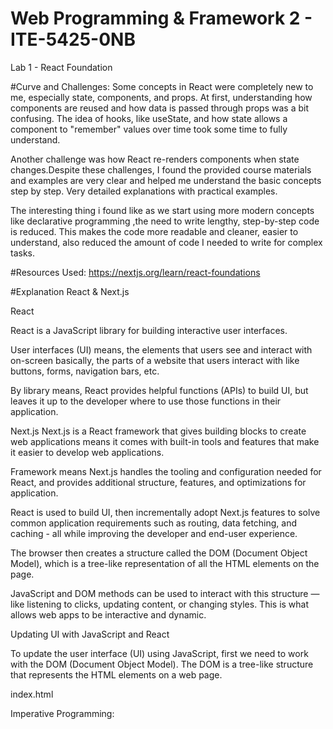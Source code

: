 # Web Programming & Framework 2 - ITE-5425-0NB
Lab 1 - React Foundation

#Curve and Challenges:
Some concepts in React were completely new to me, especially state, components, and props. At first, understanding how components are reused and how data is passed through props was a bit confusing. The idea of hooks, like useState, and how state allows a component to "remember" values over time took some time to fully understand.

Another challenge was how React re-renders components when state changes.Despite these challenges, I found the provided course materials and examples are very clear and helped me understand the basic concepts step by step. Very detailed explanations with practical examples.

The interesting thing i found like as we start using more modern concepts like declarative programming ,the need to write lengthy, step-by-step code is reduced. This makes the code more readable and cleaner, easier to understand, also reduced the amount of code I needed to write for complex tasks.

#Resources Used:
https://nextjs.org/learn/react-foundations

#Explanation
React & Next.js

 React

React is a JavaScript library for building interactive user interfaces.

User interfaces (UI) means, the elements that users see and interact with on-screen basically, the parts of a website that users interact with like buttons, forms, navigation bars, etc.
 
By library means, React provides helpful functions (APIs) to build UI, but leaves it up to the developer where to use those functions in their application.

Next.js
Next.js is a React framework that gives building blocks to create web applications means it comes with built-in tools and features that make it easier to develop web applications.

Framework means Next.js handles the tooling and configuration needed for React, and provides additional structure, features, and optimizations for application.

React is used to build UI, then incrementally adopt Next.js features to solve common application requirements such as routing, data fetching, and caching - all while improving the developer and end-user experience.

The browser then creates a structure called the DOM (Document Object Model), which is a tree-like representation of all the HTML elements on the page.
 
JavaScript and DOM methods can be used to interact with this structure — like listening to clicks, updating content, or changing styles. This is what allows web apps to be interactive and dynamic.

Updating UI with JavaScript and React

To update the user interface (UI) using JavaScript, first we need to work with the DOM (Document Object Model). The DOM is a tree-like structure that represents the HTML elements on a web page.

index.html

Imperative Programming:
<div id ="app"></div>
<script type="text/javascript">

 // Step 1: Select the div with id="app"
 const app = document.getElementById('app');

























